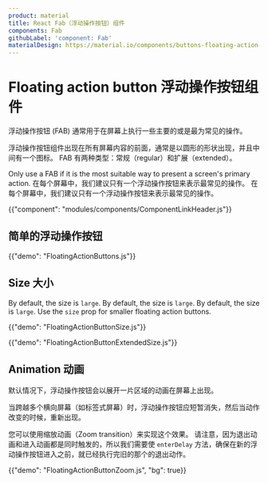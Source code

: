 ```yaml
---
product: material
title: React Fab（浮动操作按钮）组件
components: Fab
githubLabel: 'component: Fab'
materialDesign: https://material.io/components/buttons-floating-action-button
---
```


# Floating action button 浮动操作按钮组件

<p class="description">浮动操作按钮 (FAB) 通常用于在屏幕上执行一些主要的或是最为常见的操作。</p>

浮动操作按钮组件出现在所有屏幕内容的前面，通常是以圆形的形状出现，并且中间有一个图标。 FAB 有两种类型：常规（regular）和扩展（extended）。

Only use a FAB if it is the most suitable way to present a screen's primary action. 在每个屏幕中，我们建议只有一个浮动操作按钮来表示最常见的操作。 在每个屏幕中，我们建议只有一个浮动操作按钮来表示最常见的操作。

{{"component": "modules/components/ComponentLinkHeader.js"}}

## 简单的浮动操作按钮

{{"demo": "FloatingActionButtons.js"}}

## Size 大小

By default, the size is `large`. By default, the size is `large`. By default, the size is `large`. Use the `size` prop for smaller floating action buttons.

{{"demo": "FloatingActionButtonSize.js"}}

{{"demo": "FloatingActionButtonExtendedSize.js"}}

## Animation 动画

默认情况下，浮动操作按钮会以展开一片区域的动画在屏幕上出现。

当跨越多个横向屏幕（如标签式屏幕）时，浮动操作按钮应短暂消失，然后当动作改变的时候，重新出现。

您可以使用缩放动画（Zoom transition）来实现这个效果。 请注意，因为退出动画和进入动画都是同时触发的，所以我们需要使 `enterDelay` 方法，确保在新的浮动操作按钮进入之前，就已经执行完旧的那个的退出动作。

{{"demo": "FloatingActionButtonZoom.js", "bg": true}}
